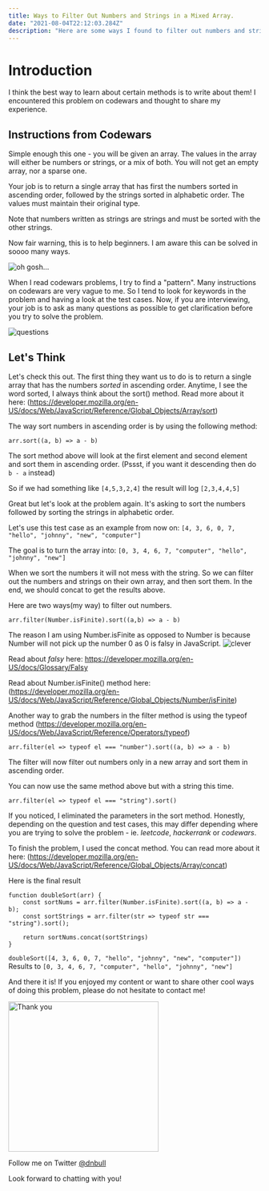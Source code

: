 ```yaml
---
title: Ways to Filter Out Numbers and Strings in a Mixed Array.
date: "2021-08-04T22:12:03.284Z"
description: "Here are some ways I found to filter out numbers and strings in a mixed array."
---
```


# Introduction

I think the best way to learn about certain methods is to write about them! I encountered this problem on codewars and thought to share my experience.

## Instructions from Codewars

Simple enough this one - you will be given an array. The values in the array will either be numbers or strings, or a mix of both. You will not get an empty array, nor a sparse one.

Your job is to return a single array that has first the numbers sorted in ascending order, followed by the strings sorted in alphabetic order. The values must maintain their original type.

Note that numbers written as strings are strings and must be sorted with the other strings.

Now fair warning, this is to help beginners. I am aware this can be solved in soooo many ways.

![oh gosh...](https://media.giphy.com/media/H1BVR4DZG01KUWRXpV/giphy.gif)

When I read codewars problems, I try to find a "pattern". Many instructions on codewars are very vague to me. So I tend to look for keywords in the problem and having a look at the test cases. Now, if you are interviewing, your job is to ask as many questions as possible to get clarification before you try to solve the problem.

![questions](https://media.giphy.com/media/yRwYYk8Z7o3IY/giphy.gif)

## Let's Think

Let's check this out. The first thing they want us to do is to return a single array that has the numbers _sorted_ in ascending order. Anytime, I see the word sorted, I always think about the sort() method. Read more about it here: (https://developer.mozilla.org/en-US/docs/Web/JavaScript/Reference/Global_Objects/Array/sort)

The way sort numbers in ascending order is by using the following method:

`arr.sort((a, b) => a - b)`

The sort method above will look at the first element and second element and sort them in ascending order. (Pssst, if you want it descending then do `b - a` instead)

So if we had something like `[4,5,3,2,4]` the result will log `[2,3,4,4,5]`

Great but let's look at the problem again. It's asking to sort the numbers followed by sorting the strings in alphabetic order.

Let's use this test case as an example from now on: `[4, 3, 6, 0, 7, "hello", "johnny", "new", "computer"]`

The goal is to turn the array into: `[0, 3, 4, 6, 7, "computer", "hello", "johnny", "new"]`

When we sort the numbers it will not mess with the string. So we can filter out the numbers and strings on their own array, and then sort them. In the end, we should concat to get the results above.

Here are two ways(my way) to filter out numbers.

`arr.filter(Number.isFinite).sort((a,b) => a - b)`

The reason I am using Number.isFinite as opposed to Number is because Number will not pick up the number 0 as 0 is falsy in JavaScript.
![clever](https://media.giphy.com/media/ZC0ATzzJnKqn2SNDHR/giphy.gif)

Read about _falsy_ here: https://developer.mozilla.org/en-US/docs/Glossary/Falsy

Read about Number.isFinite() method here: (https://developer.mozilla.org/en-US/docs/Web/JavaScript/Reference/Global_Objects/Number/isFinite)

Another way to grab the numbers in the filter method is using the typeof method (https://developer.mozilla.org/en-US/docs/Web/JavaScript/Reference/Operators/typeof)

`arr.filter(el => typeof el === "number").sort((a, b) => a - b)`

The filter will now filter out numbers only in a new array and sort them in ascending order.

You can now use the same method above but with a string this time.

`arr.filter(el => typeof el === "string").sort()`

If you noticed, I eliminated the parameters in the sort method. Honestly, depending on the question and test cases, this may differ depending where you are trying to solve the problem - ie. _leetcode_, _hackerrank_ or _codewars_.

To finish the problem, I used the concat method. You can read more about it here: (https://developer.mozilla.org/en-US/docs/Web/JavaScript/Reference/Global_Objects/Array/concat)

Here is the final result

```
function doubleSort(arr) {
    const sortNums = arr.filter(Number.isFinite).sort((a, b) => a - b);
    const sortStrings = arr.filter(str => typeof str === "string").sort();

    return sortNums.concat(sortStrings)
}

```

`doubleSort([4, 3, 6, 0, 7, "hello", "johnny", "new", "computer"])`
Results to `[0, 3, 4, 6, 7, "computer", "hello", "johnny", "new"]`

And there it is! If you enjoyed my content or want to share other cool ways of doing this problem, please do not hesitate to contact me!

<img src="https://media.giphy.com/media/ZfK4cXKJTTay1Ava29/giphy.gif" alt="Thank you" width="300"/>

Follow me on Twitter [@dnbull](https://www.twitter.com/dnbull)

Look forward to chatting with you!
